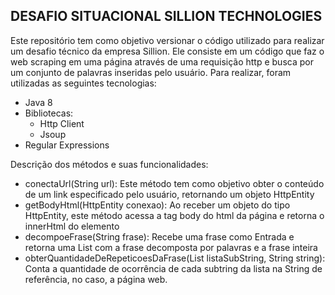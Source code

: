## DESAFIO SITUACIONAL SILLION TECHNOLOGIES

Este repositório tem como objetivo versionar o código utilizado para realizar um desafio técnico da empresa Sillion. Ele consiste em um código que faz o web scraping em uma página através de uma requisição http e busca por um conjunto de palavras inseridas pelo usuário. Para realizar, foram utilizadas as seguintes tecnologias:
- Java 8
- Bibliotecas:
  - Http Client
  - Jsoup
- Regular Expressions

Descrição dos métodos e suas funcionalidades:

- conectaUrl(String url): Este método tem como objetivo obter o conteúdo de um link especificado pelo usuário, retornando um objeto HttpEntity
- getBodyHtml(HttpEntity conexao): Ao receber um objeto do tipo HttpEntity, este método acessa a tag body do html da página e retorna o innerHtml do elemento
- decompoeFrase(String frase): Recebe uma frase como Entrada e retorna uma List com a frase decomposta por palavras e a frase inteira
- obterQuantidadeDeRepeticoesDaFrase(List<String> listaSubString, String  string): Conta a quantidade de ocorrência de cada subtring da lista na String de referência, no caso, a página web.

